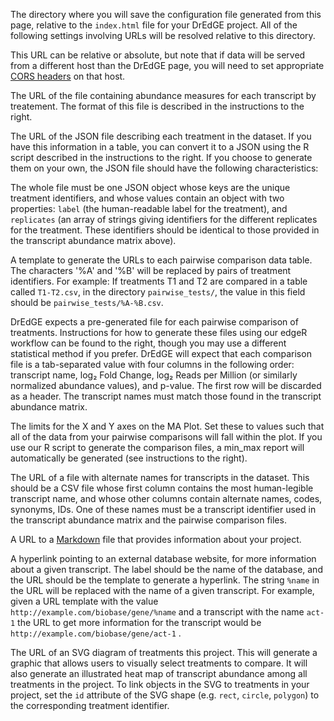 <!-- baseURL -->

The directory where you will save the configuration file generated from this page, relative to the `index.html` file for your DrEdGE project. All of the following settings involving URLs will be resolved relative to this directory.

This URL can be relative or absolute, but note that if data will be served from a different host than the DrEdGE page, you will need to set appropriate [CORS headers](https://developer.mozilla.org/en-US/docs/Web/HTTP/CORS) on that host.


<!-- expressionMatrix -->
The URL of the file containing abundance measures for each transcript by treatement. The format of this file is described in the instructions to the right.


<!-- treatments -->

The URL of the JSON file describing each treatment in the dataset. If you have this information in a table, you can convert it to a JSON using the R script described in the instructions to the right. If you choose to generate them on your own, the JSON file should have the following characteristics:

The whole file must be one JSON object whose keys are the unique treatment identifiers, and whose values contain an object with two properties: `label` (the human-readable label for the treatment), and `replicates` (an array of strings giving identifiers for the different replicates for the treatment. These identifiers should be identical to those provided in the transcript abundance matrix above).


<!-- pairwiseName -->

A template to generate the URLs to each pairwise comparison data table. The characters \'%A\' and \'%B\' will be replaced by pairs of treatment identifiers. For example: If treatments T1 and T2 are compared in a table called `T1-T2.csv`, in the directory `pairwise_tests/`, the value in this field should be `pairwise_tests/%A-%B.csv`.

DrEdGE expects a pre-generated file for each pairwise comparison of treatments. Instructions for how to generate these files using our edgeR workflow can be found to the right, though you may use a different statistical method if you prefer. DrEdGE will expect that each comparison file is a tab-separated value with four columns in the following order: transcript name, log₂ Fold Change, log₂ Reads per Million (or similarly normalized abundance values), and p-value. The first row will be discarded as a header. The transcript names must match those found in the transcript abundance matrix.


<!-- maPlot -->

The limits for the X and Y axes on the MA Plot. Set these to values such that all of the data from your pairwise comparisons will fall within the plot. If you use our R script to generate the comparison files, a min_max report will automatically be generated (see instructions to the right).


<!-- transcriptAliases -->

The URL of a file with alternate names for transcripts in the dataset. This should be a CSV file whose first column contains the most human-legible transcript name, and whose other columns contain alternate names, codes, synonyms, IDs. One of these names must be a transcript identifier used in the transcript abundance matrix and the pairwise comparison files.


<!-- readme -->

A URL to a [Markdown](https://commonmark.org/help/) file that provides information about your project.


<!-- transcriptHyperlink -->

A hyperlink pointing to an external database website, for more information about a given transcript. The label should be the name of the database, and the URL should be the template to generate a hyperlink. The string `%name` in the URL will be replaced with the name of a given transcript. For example, given a URL template with the value `http://example.com/biobase/gene/%name` and a transcript with the name `act-1` the URL to get more information for the transcript would be `http://example.com/biobase/gene/act-1` .


<!-- diagram -->

The URL of an SVG diagram of treatments this project. This will generate a graphic that allows users to visually select treatments to compare. It will also generate an illustrated heat map of transcript abundance among all treatments in the project. To link objects in the SVG to treatments in your project, set the `id` attribute of the SVG shape (e.g. `rect`, `circle`, `polygon`) to the corresponding treatment identifier.
